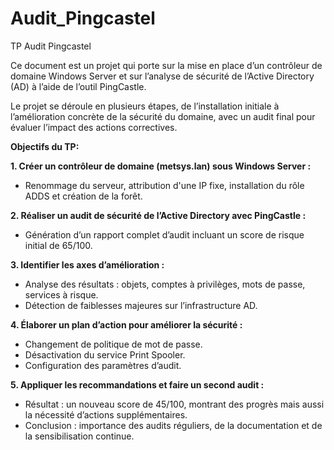 # Audit_Pingcastel
TP Audit Pingcastel 

Ce document est un projet qui porte sur la mise en place d’un contrôleur de domaine Windows Server et sur l’analyse de sécurité de l’Active Directory (AD) à l’aide de l’outil PingCastle.

Le projet se déroule en plusieurs étapes, de l’installation initiale à l’amélioration concrète de la sécurité du domaine, avec un audit final pour évaluer l’impact des actions correctives.

**Objectifs du TP:**

**1. Créer un contrôleur de domaine (metsys.lan) sous Windows Server :**
   
  - Renommage du serveur, attribution d'une IP fixe, installation du rôle ADDS et création de la forêt.

   
**2. Réaliser un audit de sécurité de l’Active Directory avec PingCastle :**

  - Génération d’un rapport complet d’audit incluant un score de risque initial de 65/100.
  

**3. Identifier les axes d’amélioration :**

  - Analyse des résultats : objets, comptes à privilèges, mots de passe, services à risque.
  - Détection de faiblesses majeures sur l’infrastructure AD.
    

**4. Élaborer un plan d’action pour améliorer la sécurité :**

  - Changement de politique de mot de passe.
  - Désactivation du service Print Spooler.
  - Configuration des paramètres d’audit.
    

**5. Appliquer les recommandations et faire un second audit :**

  - Résultat : un nouveau score de 45/100, montrant des progrès mais aussi la nécessité d’actions supplémentaires.
  - Conclusion : importance des audits réguliers, de la documentation et de la sensibilisation continue.

